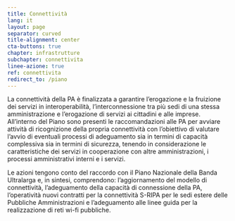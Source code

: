 ```yaml
---
title: Connettività
lang: it
layout: page
separator: curved
title-alignment: center
cta-buttons: true
chapter: infrastrutture
subchapter: connettivita
linee-azione: true
ref: connettivita
redirect_to: /piano
---
```

La connettività della PA è finalizzata a garantire l’erogazione e la fruizione
dei servizi in interoperabilità, l’interconnessione tra più sedi di una stessa
amministrazione e l’erogazione di servizi ai cittadini e alle imprese.
All’interno del Piano sono presenti le raccomandazioni alle PA per avviare
attività di ricognizione della propria connettività con l’obiettivo di valutare
l’avvio di eventuali processi di adeguamento sia in termini di capacità
complessiva sia in termini di sicurezza, tenendo in considerazione le
caratteristiche dei servizi in cooperazione con altre amministrazioni, i
processi amministrativi interni e i servizi.

Le azioni tengono conto del raccordo con il Piano Nazionale della Banda
Ultralarga e, in sintesi, comprendono: l’aggiornamento del modello di
connettività, l’adeguamento della capacità di connessione della PA,
l’operatività nuovi contratti per la connettività S-RIPA per le sedi estere
delle Pubbliche Amministrazioni e l’adeguamento alle linee guida per la
realizzazione di reti wi-fi pubbliche.
